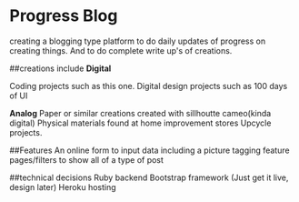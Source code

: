 # Progress Blog
creating a blogging type platform to do daily updates of progress on creating things. And to do complete write up's of creations. 

##creations include 
**Digital**

Coding projects such as this one.
Digital design projects such as 100 days of UI

**Analog**
Paper or similar creations created with sillhoutte cameo(kinda digital)
Physical materials found at home improvement stores
Upcycle projects.

##Features
An online form to input data including a picture
tagging feature
pages/filters to show all of a type of post

##technical decisions
Ruby backend
Bootstrap framework (Just get it live, design later)
Heroku hosting